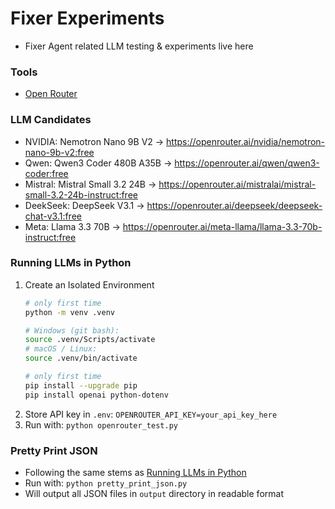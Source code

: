 # Fixer Experiments
- Fixer Agent related LLM testing & experiments live here

### Tools
- [Open Router](https://openrouter.ai/)

### LLM Candidates
- NVIDIA: Nemotron Nano 9B V2    -> https://openrouter.ai/nvidia/nemotron-nano-9b-v2:free
- Qwen: Qwen3 Coder 480B A35B    -> https://openrouter.ai/qwen/qwen3-coder:free
- Mistral: Mistral Small 3.2 24B -> https://openrouter.ai/mistralai/mistral-small-3.2-24b-instruct:free
- DeekSeek: DeepSeek V3.1        -> https://openrouter.ai/deepseek/deepseek-chat-v3.1:free
- Meta: Llama 3.3 70B            -> https://openrouter.ai/meta-llama/llama-3.3-70b-instruct:free

### Running LLMs in Python
1. Create an Isolated Environment 
    ```bash
    # only first time
    python -m venv .venv

    # Windows (git bash):
    source .venv/Scripts/activate
    # macOS / Linux:
    source .venv/bin/activate

    # only first time
    pip install --upgrade pip
    pip install openai python-dotenv
    ```
2. Store API key in `.env`: `OPENROUTER_API_KEY=your_api_key_here`
3. Run with: `python openrouter_test.py`

### Pretty Print JSON
- Following the same stems as [Running LLMs in Python](#running-llms-in-python)
- Run with: `python pretty_print_json.py`
- Will output all JSON files in `output` directory in readable format